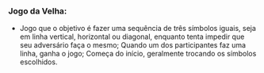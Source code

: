 ### Jogo da Velha:

- Jogo que o objetivo é fazer uma sequência de três símbolos iguais, seja em linha vertical, horizontal ou diagonal, enquanto tenta impedir que seu adversário faça o mesmo; Quando um dos participantes faz uma linha, ganha o jogo; Começa do início, geralmente trocando os símbolos escolhidos.
